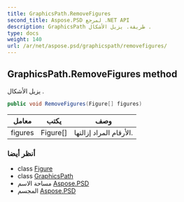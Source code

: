 ```yaml
---
title: GraphicsPath.RemoveFigures
second_title: Aspose.PSD لمرجع .NET API
description: GraphicsPath طريقة. يزيل الأشكال .
type: docs
weight: 140
url: /ar/net/aspose.psd/graphicspath/removefigures/
---
```

## GraphicsPath.RemoveFigures method

يزيل الأشكال .

```csharp
public void RemoveFigures(Figure[] figures)
```

| معامل | يكتب | وصف |
| --- | --- | --- |
| figures | Figure[] | الأرقام المراد إزالتها. |

### أنظر أيضا

* class [Figure](../../figure/)
* class [GraphicsPath](../)
* مساحة الاسم [Aspose.PSD](../../graphicspath/)
* المجسم [Aspose.PSD](../../../)


